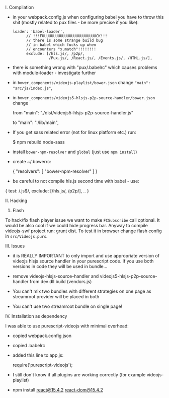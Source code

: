 I. Compilation

  * in your webpack.config.js when configuring babel you have to throw this shit (mostly related to pux files - be more precise if you like):

        loader: 'babel-loader',
              // !!!FUUUUUUUUUUUUUUUUUUUUUUUUCK!!!
              // there is some strange build bug
              // in babel which fucks up when
              // encounters "x.match"!!!!!!!!
              exclude: [/hls.js/, /p2p/,
                        /Pux.js/, /React.js/, /Events.js/, /HTML.js/],

  * there is something wrong with "pux/.babelrc" which causes problems with module-loader - investigate further

  * in `bower_components/videojs-playlist/bower.json` change `"main": "src/js/index.js"`,

  * in `bower_components/videojs5-hlsjs-p2p-source-handler/bower.json` change

    from "main": "./dist/videojs5-hlsjs-p2p-source-handler.js"

    to "main": "./lib/main",


  * If you get sass related error (not for linux platform etc.) run:

    $ npm rebuild node-sass

  * install `bower-npm-resolver` and `global` (just use `npm install`)

  * create ~/.bowerrc:

    {
      "resolvers": [
        "bower-npm-resolver"
      ]
    }

  * be careful to not compile hls.js second time with babel - use:

  { test: /\.js$/,
    exclude: [/hls.js/, /p2p/],
    ..
  }

II. Hacking

1. Flash

To hack/fix flash player issue we want to make `FCSubscribe` call optional. It would be also cool if we could hide progress bar. Anyway to compile videojs-swf project run: grunt dist. To test it in browser change flash config in `src/Videojs.purs`.


III. Issues

  * it is REALLY IMPORTANT to only import and use appropriate version of videojs hlsjs source handler in your purescript code. If you use both versions in code they will be used in bundle...

  * remove videojs-hlsjs-source-handler and videojs5-hlsjs-p2p-source-handler from dev dll build (vendors.js)

  * You can't mix two bundles with different strategies on one page as streamroot provider will be placed in both

  * You can't use two streamroot bundle on single page!



IV. Installation as dependency

  I was able to use purescript-videojs with minimal overhead:

  * copied webpack.config.json

  * copied .babelrc

  * added this line to app.js:

      require('purescript-videojs');

  * I still don't know if all plugins are working correctly (for example videojs-playlist)


  * npm install react@15.4.2 react-dom@15.4.2

